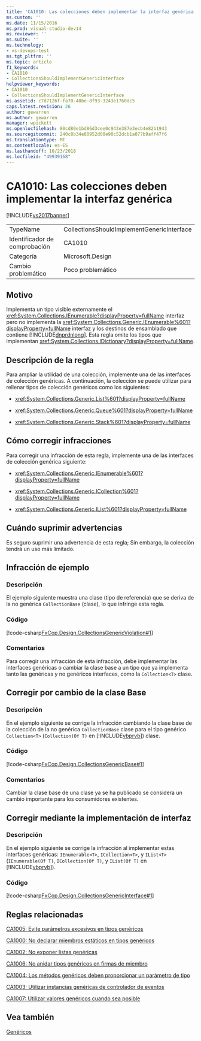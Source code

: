 ```yaml
---
title: 'CA1010: Las colecciones deben implementar la interfaz genérica | Microsoft Docs'
ms.custom: ''
ms.date: 11/15/2016
ms.prod: visual-studio-dev14
ms.reviewer: ''
ms.suite: ''
ms.technology:
- vs-devops-test
ms.tgt_pltfrm: ''
ms.topic: article
f1_keywords:
- CA1010
- CollectionsShouldImplementGenericInterface
helpviewer_keywords:
- CA1010
- CollectionsShouldImplementGenericInterface
ms.assetid: c7d7126f-fa70-40be-8f93-3243e1760dc5
caps.latest.revision: 26
author: gewarren
ms.author: gewarren
manager: wpickett
ms.openlocfilehash: 80cd80e1bd86d3cee0c943e387e3ecb4e82b1943
ms.sourcegitcommit: 240c8b34e80952d00e90c52dcb1a077b9aff47f6
ms.translationtype: MT
ms.contentlocale: es-ES
ms.lasthandoff: 10/23/2018
ms.locfileid: "49939168"
---
```

# <a name="ca1010-collections-should-implement-generic-interface"></a>CA1010: Las colecciones deben implementar la interfaz genérica
[!INCLUDE[vs2017banner](../includes/vs2017banner.md)]

|||
|-|-|
|TypeName|CollectionsShouldImplementGenericInterface|
|Identificador de comprobación|CA1010|
|Categoría|Microsoft.Design|
|Cambio problemático|Poco problemático|

## <a name="cause"></a>Motivo
 Implementa un tipo visible externamente el <xref:System.Collections.IEnumerable?displayProperty=fullName> interfaz pero no implementa la <xref:System.Collections.Generic.IEnumerable%601?displayProperty=fullName> interfaz y los destinos de ensamblado que contiene [!INCLUDE[dnprdnlong](../includes/dnprdnlong-md.md)]. Esta regla omite los tipos que implementan <xref:System.Collections.IDictionary?displayProperty=fullName>.

## <a name="rule-description"></a>Descripción de la regla
 Para ampliar la utilidad de una colección, implemente una de las interfaces de colección genéricas. A continuación, la colección se puede utilizar para rellenar tipos de colección genéricos como los siguientes:

-   <xref:System.Collections.Generic.List%601?displayProperty=fullName>

-   <xref:System.Collections.Generic.Queue%601?displayProperty=fullName>

-   <xref:System.Collections.Generic.Stack%601?displayProperty=fullName>

## <a name="how-to-fix-violations"></a>Cómo corregir infracciones
 Para corregir una infracción de esta regla, implemente una de las interfaces de colección genérica siguiente:

-   <xref:System.Collections.Generic.IEnumerable%601?displayProperty=fullName>

-   <xref:System.Collections.Generic.ICollection%601?displayProperty=fullName>

-   <xref:System.Collections.Generic.IList%601?displayProperty=fullName>

## <a name="when-to-suppress-warnings"></a>Cuándo suprimir advertencias
 Es seguro suprimir una advertencia de esta regla; Sin embargo, la colección tendrá un uso más limitado.

## <a name="example-violation"></a>Infracción de ejemplo

### <a name="description"></a>Descripción
 El ejemplo siguiente muestra una clase (tipo de referencia) que se deriva de la no genérica `CollectionBase` (clase), lo que infringe esta regla.

### <a name="code"></a>Código
 [!code-csharp[FxCop.Design.CollectionsGenericViolation#1](../snippets/csharp/VS_Snippets_CodeAnalysis/FxCop.Design.CollectionsGenericViolation/cs/FxCop.Design.CollectionsGenericViolation.cs#1)]

### <a name="comments"></a>Comentarios
 Para corregir una infracción de esta infracción, debe implementar las interfaces genéricas o cambiar la clase base a un tipo que ya implementa tanto las genéricas y no genéricos interfaces, como la `Collection<T>` clase.

## <a name="fix-by-base-class-change"></a>Corregir por cambio de la clase Base

### <a name="description"></a>Descripción
 En el ejemplo siguiente se corrige la infracción cambiando la clase base de la colección de la no genérica `CollectionBase` clase para el tipo genérico `Collection<T>` (`Collection(Of T)` en [!INCLUDE[vbprvb](../includes/vbprvb-md.md)]) clase.

### <a name="code"></a>Código
 [!code-csharp[FxCop.Design.CollectionsGenericBase#1](../snippets/csharp/VS_Snippets_CodeAnalysis/FxCop.Design.CollectionsGenericBase/cs/FxCop.Design.CollectionsGenericBase.cs#1)]

### <a name="comments"></a>Comentarios
 Cambiar la clase base de una clase ya se ha publicado se considera un cambio importante para los consumidores existentes.

## <a name="fix-by-interface-implementation"></a>Corregir mediante la implementación de interfaz

### <a name="description"></a>Descripción
 En el ejemplo siguiente se corrige la infracción al implementar estas interfaces genéricas: `IEnumerable<T>`, `ICollection<T>`, y `IList<T>` (`IEnumerable(Of T)`, `ICollection(Of T)`, y `IList(Of T)` en [!INCLUDE[vbprvb](../includes/vbprvb-md.md)]).

### <a name="code"></a>Código
 [!code-csharp[FxCop.Design.CollectionsGenericInterface#1](../snippets/csharp/VS_Snippets_CodeAnalysis/FxCop.Design.CollectionsGenericInterface/cs/FxCop.Design.CollectionsGenericInterface.cs#1)]

## <a name="related-rules"></a>Reglas relacionadas
 [CA1005: Evite parámetros excesivos en tipos genéricos](../code-quality/ca1005-avoid-excessive-parameters-on-generic-types.md)

 [CA1000: No declarar miembros estáticos en tipos genéricos](../code-quality/ca1000-do-not-declare-static-members-on-generic-types.md)

 [CA1002: No exponer listas genéricas](../code-quality/ca1002-do-not-expose-generic-lists.md)

 [CA1006: No anidar tipos genéricos en firmas de miembro](../code-quality/ca1006-do-not-nest-generic-types-in-member-signatures.md)

 [CA1004: Los métodos genéricos deben proporcionar un parámetro de tipo](../code-quality/ca1004-generic-methods-should-provide-type-parameter.md)

 [CA1003: Utilizar instancias genéricas de controlador de eventos](../code-quality/ca1003-use-generic-event-handler-instances.md)

 [CA1007: Utilizar valores genéricos cuando sea posible](../code-quality/ca1007-use-generics-where-appropriate.md)

## <a name="see-also"></a>Vea también
 [Genéricos](http://msdn.microsoft.com/library/75ea8509-a4ea-4e7a-a2b3-cf72482e9282)




